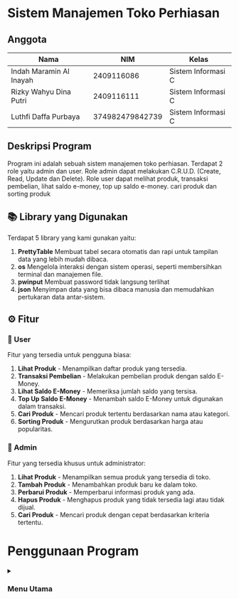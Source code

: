 # Sistem Manajemen Toko Perhiasan

## Anggota

| Nama                      | NIM           | Kelas             |
|---------------------------|---------------|-------------------|
| Indah Maramin Al Inayah   | 2409116086    | Sistem Informasi C |
| Rizky Wahyu Dina Putri    | 2409116111    | Sistem Informasi C |
| Luthfi Daffa Purbaya      | 374982479842739 | Sistem Informasi C |

## Deskripsi Program
Program ini adalah sebuah sistem manajemen toko perhiasan. Terdapat 2 role yaitu admin dan user. Role admin dapat melakukan C.R.U.D. (Create, Read, Update dan Delete). Role user dapat melihat produk, transaksi pembelian, lihat saldo e-money, top up saldo e-money. cari produk dan sorting produk

## 📚 Library yang Digunakan
Terdapat 5 library yang kami gunakan yaitu:
1. **PrettyTable**
   Membuat tabel secara otomatis dan rapi untuk tampilan data yang lebih mudah dibaca.
2. **os**
   Mengelola interaksi dengan sistem operasi, seperti membersihkan terminal dan manajemen file.
3. **pwinput** 
   Membuat password tidak langsung terlihat
4. **json**
   Menyimpan data yang bisa dibaca manusia dan memudahkan pertukaran data antar-sistem.

## ⚙️ Fitur

### 👤 User
Fitur yang tersedia untuk pengguna biasa:

1. **Lihat Produk** - Menampilkan daftar produk yang tersedia.
2. **Transaksi Pembelian** - Melakukan pembelian produk dengan saldo E-Money.
3. **Lihat Saldo E-Money** - Memeriksa jumlah saldo yang tersisa.
4. **Top Up Saldo E-Money** - Menambah saldo E-Money untuk digunakan dalam transaksi.
5. **Cari Produk** - Mencari produk tertentu berdasarkan nama atau kategori.
6. **Sorting Produk** - Mengurutkan produk berdasarkan harga atau popularitas.

### 🔧 Admin
Fitur yang tersedia khusus untuk administrator:

1. **Lihat Produk** - Menampilkan semua produk yang tersedia di toko.
2. **Tambah Produk** - Menambahkan produk baru ke dalam toko.
3. **Perbarui Produk** - Memperbarui informasi produk yang ada.
4. **Hapus Produk** - Menghapus produk yang tidak tersedia lagi atau tidak dijual.
5. **Cari Produk** - Mencari produk dengan cepat berdasarkan kriteria tertentu.

# Penggunaan Program

<details>
<summary><h3>Menu Utama</h3></summary>

![Screenshot 2024-11-07 104302](https://github.com/user-attachments/assets/95e179be-037f-4f43-953b-34599791cde5)

Tampilan yang pertama kali muncul saat menjalankan program adalah menu utama. Disini terdapat 3 pilihan yaitu Login, Registrasi dan Keluar.

<details>
<summary><h3>Menu Login</h3></summary>
   
### Login Admin

![Screenshot 2024-11-07 104521](https://github.com/user-attachments/assets/26278fc1-bdc1-43af-a65b-6e9fe2eb34ef)

Jika ingin masuk ke menu admin masukkan:
nama akun: admin
password: admin123
Jika benar maka akan di arahkan ke menu admin.

### Login User

![Screenshot 2024-11-07 104954](https://github.com/user-attachments/assets/338f5c2e-32f4-4387-85c0-7df25dcba0c4)

Jika nomor 1 yang di input di menu awal, maka akan diarahkan untuk login. Pertama masukkan nama akun yang sudah terdaftar.

![Screenshot 2024-11-07 105003](https://github.com/user-attachments/assets/997b6870-a39f-485e-85d4-bef660120329)

Lalu masukkan password yang sesuai dengan nama akun yang telah diinput sebelumnya.

![Screenshot 2024-11-07 105012](https://github.com/user-attachments/assets/f0293042-1879-4acf-aedf-f5d721960126)

Jika nama akun dan password yang di input benar maka akan muncul login sukses dan akan di arahkan ke menu user.

### Registrasi

![Screenshot 2024-11-07 105536](https://github.com/user-attachments/assets/a10da00a-e218-45d4-bc23-ade6bbd8927b)

Jika nomor 2 yang diinput di menu awal, maka akan di arahkan untuk registrasi telebih dahulu untuk membuat akun. Pertama masukkan nama akun yang ingin di registrasi.

**Gambar**
Lalu masukkan password

**Gambar**

Jika berhasil maka akan muncul pesan akun sudah terdaftar.

### Keluar Program

![Screenshot 2024-11-07 110001](https://github.com/user-attachments/assets/a6978fca-9ddf-4aa7-8b84-e64843ec66f0)

Jika nomor 3 yang di input di menu utama, maka program akan berhenti dan menampilkan pesan di atas.

<details>
<summary><h3>Menu Admin</h3></summary>

![Screenshot 2024-11-07 110105](https://github.com/user-attachments/assets/9c561710-95c8-4b5c-98dd-f53520f90c75)

Berikut adalah menu admin jika di menu login memasukkan nama dan password admin.

### Tampilkan Produk

![Screenshot 2024-11-07 110217](https://github.com/user-attachments/assets/304f34d8-81e6-4494-a637-4298cb79864e)

Jika nomor 1 yang diinput maka akan menampilkan apa saja produk perhiasan dengan tabel yang rapi.

### Tambah Produk

![Screenshot 2024-11-07 110506](https://github.com/user-attachments/assets/606dbf4f-5e09-495d-9d43-55bce58010e9)

Jika nomor 2 yang diinput maka akan masuk ke menu menambahkan produk. Masukkan nama produk yang ingin ditambah

![Screenshot 2024-11-07 110540](https://github.com/user-attachments/assets/b1f8f9cc-17fe-4946-85a8-653e05a522c0)

Jika nama produk sudah diinput maka diarahkan untuk memasukkan harga produk. Harga produk tidah boleh melebihi dari 10 digit.

![Screenshot 2024-11-07 110655](https://github.com/user-attachments/assets/2ea20d9a-709c-4aff-815f-0572918038e2)

Apabila memasukkan harga produk melebihi 10 digit, maka akan menampilkan pesan diatas.

![Screenshot 2024-11-07 110815](https://github.com/user-attachments/assets/4c503bd1-f798-42d1-997a-32897f3197ab)

Selanjutnya masukkan stok produk

![Screenshot 2024-11-07 110836](https://github.com/user-attachments/assets/240b3431-20ee-4f20-a1ab-d320015eb1c0)

Jika berhasil maka akan muncul pesan seperti gambar di atas.

### Perbarui Produk

![Screenshot 2024-11-07 111206](https://github.com/user-attachments/assets/a76bb186-faee-4f10-8464-8a0647dbd258)

Jika nomor 3 yang diinput maka akan masuk ke menu memperbarui produk. Tekan enter untuk melanjutkan.

![Screenshot 2024-11-07 111337](https://github.com/user-attachments/assets/030c77b6-e37d-425b-aa35-def3c2caf200)

Jika sudah di enter, maka admin harus memasukkan nama produk yang akan diperbarui.

![Screenshot 2024-11-07 111404](https://github.com/user-attachments/assets/7b37afcd-ddd1-46aa-898f-eb98095ae92b)

Jika sudah memasukkan nama produk yang ingin di perbarui, lanjut memasukkan nama produk yang baru. Kosongkan jika tidak jadi mengubah.

![Screenshot 2024-11-07 111511](https://github.com/user-attachments/assets/7f2649c0-3348-47bf-b9fd-3f8f8f032184)

Selanjutnya memasukkan harga baru.

![Screenshot 2024-11-07 111535](https://github.com/user-attachments/assets/c04f389f-4075-4c21-8094-284378b2b830)

Lalu memasukkan stok produk yang baru.

![Screenshot 2024-11-07 111555](https://github.com/user-attachments/assets/651296c6-b081-4700-9070-c27a8ee14a27)

Jika berhasil maka akan menampilkan pesan di atas.

### Hapus Produk

![Screenshot 2024-11-07 112121](https://github.com/user-attachments/assets/5a15ee64-820e-4f4f-8ff7-17bac7cdb807)

Jika nomor 4 yang diinput maka akan masuk ke menu menghapus produk. Tekan enter untuk melanjutkan.

![Screenshot 2024-11-07 112150](https://github.com/user-attachments/assets/f71797f4-afea-42d0-ad0e-87f8af9a4416)

Memasukkan nama produk yang ingin dihapus

![Screenshot 2024-11-07 112227](https://github.com/user-attachments/assets/7ef3d00e-b663-4d12-8eee-c786eb527c1f)

Selanjutnya admin akan ditanya untuk meyakinkan apakah ingin menghapus produk tersebut. 

![Screenshot 2024-11-07 112256](https://github.com/user-attachments/assets/d754db1a-e6ee-40b9-9ded-374182cb9598)

Jika 'y' maka akan menampilkan pesan diatas yang berarti produk sudah dihapus.

![Screenshot 2024-11-07 112339](https://github.com/user-attachments/assets/f588f9e8-d9e3-427a-9161-80da3d75f146)

Jika 'n' maka akan menampilkan pesan diatas yang berarti produk tidak jadi dihapus.

### Cari Produk

![Screenshot 2024-11-07 112405](https://github.com/user-attachments/assets/e8831bf2-c600-4026-8546-2588f8fb18d2)

Jika nomor 5 yang diinput maka akan masuk ke menu mencari produk. Memasukkan kata kunci pencarian yang ingin dicari.

![Screenshot 2024-11-07 112452](https://github.com/user-attachments/assets/3a860d4d-41c8-4060-8096-38014895d735)

Jila sudah memasukkan kata kunci, maka akan menampilkan produk yang ingin dicari.

### Logout

Gambar

Jika nomor 6 yang diinput maka akan kembali ke menu utama.

<details>
<summary><h3>Menu User</h3></summary>

![Screenshot 2024-11-07 114244](https://github.com/user-attachments/assets/5e864636-5258-4d4d-bc83-302eb8391eb3)

Jika nama akun dan password di menu login benar sebagai user, maka akan menampilkan menu user. Disini terdapat 5 pilihan yaitu lihat produk, lihat saldo, top up saldo, transaksi, cari produk, ![image](https://github.com/user-attachments/assets/1340ea90-3f18-4c91-817a-069deb306098)
 sorting produk dan logout.

### Lihat Produk

![Screenshot 2024-11-07 112837](https://github.com/user-attachments/assets/3d8d1041-a244-4b02-9e16-0a42d4474375)

Jika nomor 1 yang diinput maka akan menampilkan semua produk. Tekan enter untuk melanjutkan.

### Lihat Saldo E-Money

![Screenshot 2024-11-07 234820](https://github.com/user-attachments/assets/559913f6-9ca6-4a98-a724-728556b44f4a)

Jika nomor 2 yang diinput maka akan menampilkan saldo pengguna.

### Top Up Saldo E-Money

![Screenshot 2024-11-07 234928](https://github.com/user-attachments/assets/45cacda9-5b94-48fc-8d0e-5dd8f9d7cabf)

Jika nomor 3 yang diinput maka akan menampilkan pilihan nominal top up. Pengguna diarahkan memilih nominal top up.

![Screenshot 2024-11-07 235114](https://github.com/user-attachments/assets/6019e729-b8d1-4092-bc3f-d15207ec1294)

Jika sudah memilih nominal top up yang diinginkan, maka akan menampilkan top up behasil dan sisa saldo pengguna.

### Transaksi Pembelian

![Screenshot 2024-11-07 112935](https://github.com/user-attachments/assets/bafc6058-644a-434d-befc-ca1675f02310)

Jika nomor 4 yang diinput maka akan menampilkan apa saja produk perhiasan yang akan dibeli. Tekan enter untuk melanjutkan.

![Screenshot 2024-11-08 003527](https://github.com/user-attachments/assets/f5f3ac7b-1ab6-450f-acd7-3e3094826401)

Masukkan nama produk yang ingin dibeli yang sudah ditampilkan dalam tabel.

![Screenshot 2024-11-08 003612](https://github.com/user-attachments/assets/c270dc59-783c-4107-8677-787d85d145c3)

Selanjutnya masukkan jumlah yang ingin dibeli.

![Screenshot 2024-11-08 003642](https://github.com/user-attachments/assets/4b9127c1-0e79-437f-b1eb-5fb7d7b81145)

Setelah itu pengguna akan diberikan detail pembelian dan diarahkan untuk melanjutkan pembelian atau tidak.

![Screenshot 2024-11-08 003702](https://github.com/user-attachments/assets/d7bb0ae0-ea0c-442c-bbd3-546c47db5fbc)

Jika 'y' akan menampilkan invoice

![Screenshot 2024-11-08 003729](https://github.com/user-attachments/assets/e1846d85-dd21-4672-b747-4208ab744837)

sedangkan 'n' menampilkan pembelian dibatalkan.

### Cari Produk

![Screenshot 2024-11-07 113103](https://github.com/user-attachments/assets/74af3e89-54be-4f37-a1d9-9636e8b67648)

Jika nomor 5 yang diiinput maka akan diarahkan untuk mencari produk yang ingin dicari. Masukkan kata kunci pencarian produk.

![Screenshot 2024-11-07 113154](https://github.com/user-attachments/assets/f348cdfb-4abd-4e8f-8ba8-727504b26735)

Jika sudah memasukkan kata kunci pencarian, maka akan menampilkan hasil pencarian.

### Sorting Produk

Jika nomor 6 yang diinput maka akan diarahkan untuk menyorting produk

![Screenshot 2024-11-07 113234](https://github.com/user-attachments/assets/33573e3d-ae5d-486d-addf-c1769833f9d4)

Selanjutnya pengguna diarahkan untuk memilih urutan berdasarkan nama, harga atau stok.

![Screenshot 2024-11-07 113331](https://github.com/user-attachments/assets/2146d71c-5624-4858-be12-c70c8b820a8b)

Lalu akan diarahkan lagi untuk memilih opsi pengurutan menaik atau menurun.

### Logout

Jika nomor 7 yang diinput, maka akan keluar dari menu dan kembali ke menu utama.

